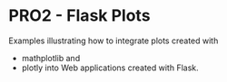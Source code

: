 # PRO2 - Flask Plots

Examples illustrating how to integrate plots created with
- mathplotlib and
- plotly
into Web applications created with Flask.
